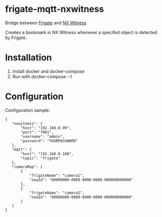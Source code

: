 # frigate-mqtt-nxwitness
Bridge between [Frigate](https://github.com/blakeblackshear/frigate) and [NX Witness](https://www.networkoptix.com/nx-witness/)

Creates a bookmark in NX Witness whenever a specifed object is detected by Frigate.

# Installation


1. Install docker and docker-compose
2. Run with docker-compose :-)

# Configuration

Configuration sample:

 ```
{
    "nxwitness": {
        "host": "192.168.0.99",
        "port": "7001",
        "username": "admin",
        "password": "YOURPASSWORD"
    },
    "mqtt": {
        "host": "192.168.0.100",
        "topic": "frigate"
    },
    "cameraMap": [
        {
            "frigateName": "camera1",
            "nxwId": "00000000-0000-0000-0000-000000000000"
        },
        {
            "frigateName": "camera2",
            "nxwId": "00000000-0000-0000-0000-000000000000"
        }
    ]
}
 ```
